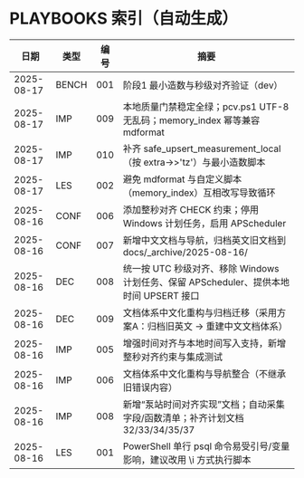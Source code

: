# PLAYBOOKS 索引（自动生成）

| 日期       | 类型  | 编号 | 摘要                                                                                   |
| ---------- | ----- | ---- | -------------------------------------------------------------------------------------- |
| 2025-08-17 | BENCH | 001  | 阶段1 最小造数与秒级对齐验证（dev）                                                    |
| 2025-08-17 | IMP   | 009  | 本地质量门禁稳定全绿；pcv.ps1 UTF-8 无乱码；memory_index 幂等兼容 mdformat             |
| 2025-08-17 | IMP   | 010  | 补齐 safe_upsert_measurement_local（按 extra->>'tz'）与最小造数脚本                    |
| 2025-08-17 | LES   | 002  | 避免 mdformat 与自定义脚本（memory_index）互相改写导致循环                             |
| 2025-08-16 | CONF  | 006  | 添加整秒对齐 CHECK 约束；停用 Windows 计划任务，启用 APScheduler                       |
| 2025-08-16 | CONF  | 007  | 新增中文文档与导航，归档英文旧文档到 docs/\_archive/2025-08-16/                        |
| 2025-08-16 | DEC   | 008  | 统一按 UTC 秒级对齐、移除 Windows 计划任务、保留 APScheduler、提供本地时间 UPSERT 接口 |
| 2025-08-16 | DEC   | 009  | 文档体系中文化重构与归档迁移（采用方案A：归档旧英文 → 重建中文文档体系）               |
| 2025-08-16 | IMP   | 005  | 增强时间对齐与本地时间写入支持，新增整秒对齐约束与集成测试                             |
| 2025-08-16 | IMP   | 006  | 文档体系中文化重构与导航整合（不继承旧错误内容）                                       |
| 2025-08-16 | IMP   | 008  | 新增“泵站时间对齐实现”文档；自动采集字段/函数清单；补齐计划文档 32/33/34/35/37         |
| 2025-08-16 | LES   | 001  | PowerShell 单行 psql 命令易受引号/变量影响，建议改用 \\i 方式执行脚本                  |
